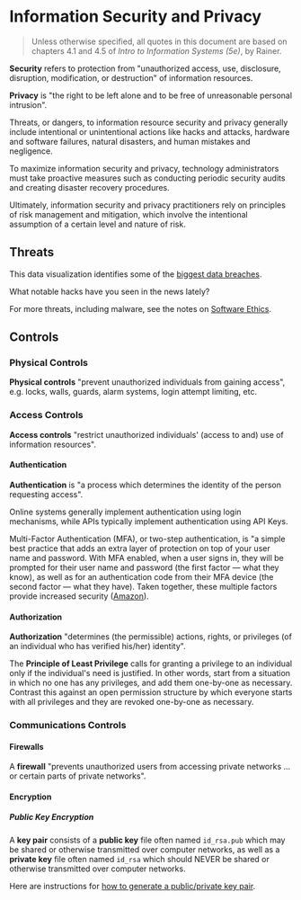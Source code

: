 # Information Security and Privacy

> Unless otherwise specified, all quotes in this document are based on chapters 4.1 and 4.5 of *Intro to Information Systems (5e)*, by Rainer.

**Security** refers to protection from
 "unauthorized access, use, disclosure, disruption, modification, or destruction" of information resources.

**Privacy** is "the right to be left alone and to be free of unreasonable personal intrusion".

Threats, or dangers, to information resource security and privacy
 generally include intentional or unintentional actions like
  hacks and attacks,
  hardware and software failures,
  natural disasters,
  and human mistakes and negligence.

To maximize information security and privacy, technology administrators must take proactive measures such as conducting periodic security audits and creating disaster recovery procedures.

Ultimately, information security and privacy practitioners rely on principles of risk management and mitigation, which involve the intentional assumption of a certain level and nature of risk.

## Threats

This data visualization identifies some of the [biggest data breaches](http://www.informationisbeautiful.net/visualizations/worlds-biggest-data-breaches-hacks/).

What notable hacks have you seen in the news lately?

For more threats, including malware, see the notes on [Software Ethics](./../software/ethics.md).

## Controls

### Physical Controls

**Physical controls** "prevent unauthorized individuals from gaining access", e.g. locks, walls, guards, alarm systems, login attempt limiting, etc.

### Access Controls

**Access controls** "restrict unauthorized individuals' (access to and) use of information resources".

#### Authentication

**Authentication** is "a process which determines the identity of the person requesting access".

Online systems generally implement authentication using login mechanisms, while APIs typically implement authentication using API Keys.

Multi-Factor Authentication (MFA), or two-step authentication, is
 "a simple best practice that adds an extra layer of protection on top of your user name and password. With MFA enabled, when a user signs in, they will be prompted for their user name and password (the first factor — what they know), as well as for an authentication code from their MFA device (the second factor — what they have). Taken together, these multiple factors provide increased security ([Amazon](https://aws.amazon.com/iam/details/mfa/)).

#### Authorization

**Authorization** "determines (the permissible) actions, rights, or privileges (of an individual who has verified his/her) identity".

The **Principle of Least Privilege** calls for granting a privilege to an individual only if the individual's need is justified. In other words, start from a situation in which no one has any privileges, and add them one-by-one as necessary. Contrast this against an open permission structure by which everyone starts with all privileges and they are revoked one-by-one as necessary.

### Communications Controls

#### Firewalls

A **firewall** "prevents unauthorized users from accessing private networks ... or certain parts of private networks".

#### Encryption

##### Public Key Encryption

A **key pair** consists of a **public key** file often named `id_rsa.pub`
 which may be shared or otherwise transmitted over computer networks, as well as
 a **private key** file often named `id_rsa` which should NEVER be shared or otherwise transmitted over computer networks.

Here are instructions for [how to generate a public/private key pair](https://help.github.com/articles/generating-ssh-keys/).
